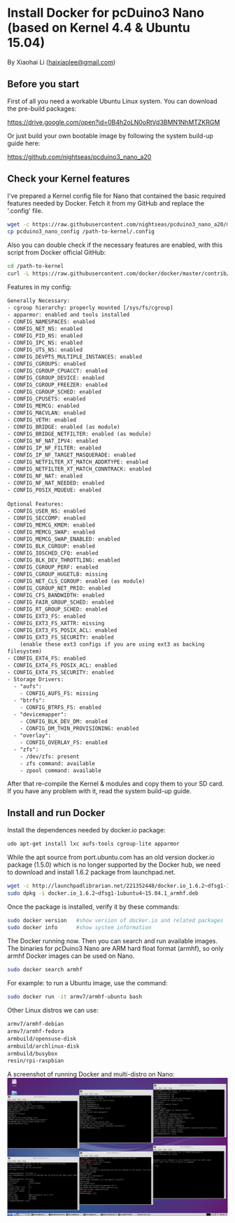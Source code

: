 # Install Docker for pcDuino3 Nano (based on Kernel 4.4 & Ubuntu 15.04)

By Xiaohai Li (haixiaolee@gmail.com)

## Before you start
First of all you need a workable Ubuntu Linux system. You can download the pre-build packages:

https://drive.google.com/open?id=0B4h2oLN0oRtVd3BMN1NhMTZKRGM

Or just build your own bootable image by following the system build-up guide here:

https://github.com/nightseas/pcduino3_nano_a20

## Check your Kernel features

I've prepared a Kernel config file for Nano that contained the basic required features needed by Docker. Fetch it from my GitHub and replace the '.config' file.

```sh
wget -c https://raw.githubusercontent.com/nightseas/pcduino3_nano_a20/master/kernel/pcduino3_nano_config
cp pcduino3_nano_config /path-to-kernel/.config
```

Also you can double check if the necessary features are enabled, with this script from Docker official GitHub:

```sh
cd /path-to-kernel
curl -L https://raw.githubusercontent.com/docker/docker/master/contrib/check-config.sh | /bin/bash /dev/stdin .config
```

Features in my config:

```
Generally Necessary:
- cgroup hierarchy: properly mounted [/sys/fs/cgroup]
- apparmor: enabled and tools installed
- CONFIG_NAMESPACES: enabled
- CONFIG_NET_NS: enabled
- CONFIG_PID_NS: enabled
- CONFIG_IPC_NS: enabled
- CONFIG_UTS_NS: enabled
- CONFIG_DEVPTS_MULTIPLE_INSTANCES: enabled
- CONFIG_CGROUPS: enabled
- CONFIG_CGROUP_CPUACCT: enabled
- CONFIG_CGROUP_DEVICE: enabled
- CONFIG_CGROUP_FREEZER: enabled
- CONFIG_CGROUP_SCHED: enabled
- CONFIG_CPUSETS: enabled
- CONFIG_MEMCG: enabled
- CONFIG_MACVLAN: enabled
- CONFIG_VETH: enabled
- CONFIG_BRIDGE: enabled (as module)
- CONFIG_BRIDGE_NETFILTER: enabled (as module)
- CONFIG_NF_NAT_IPV4: enabled
- CONFIG_IP_NF_FILTER: enabled
- CONFIG_IP_NF_TARGET_MASQUERADE: enabled
- CONFIG_NETFILTER_XT_MATCH_ADDRTYPE: enabled
- CONFIG_NETFILTER_XT_MATCH_CONNTRACK: enabled
- CONFIG_NF_NAT: enabled
- CONFIG_NF_NAT_NEEDED: enabled
- CONFIG_POSIX_MQUEUE: enabled

Optional Features:
- CONFIG_USER_NS: enabled
- CONFIG_SECCOMP: enabled
- CONFIG_MEMCG_KMEM: enabled
- CONFIG_MEMCG_SWAP: enabled
- CONFIG_MEMCG_SWAP_ENABLED: enabled
- CONFIG_BLK_CGROUP: enabled
- CONFIG_IOSCHED_CFQ: enabled
- CONFIG_BLK_DEV_THROTTLING: enabled
- CONFIG_CGROUP_PERF: enabled
- CONFIG_CGROUP_HUGETLB: missing
- CONFIG_NET_CLS_CGROUP: enabled (as module)
- CONFIG_CGROUP_NET_PRIO: enabled
- CONFIG_CFS_BANDWIDTH: enabled
- CONFIG_FAIR_GROUP_SCHED: enabled
- CONFIG_RT_GROUP_SCHED: enabled
- CONFIG_EXT3_FS: enabled
- CONFIG_EXT3_FS_XATTR: missing
- CONFIG_EXT3_FS_POSIX_ACL: enabled
- CONFIG_EXT3_FS_SECURITY: enabled
    (enable these ext3 configs if you are using ext3 as backing filesystem)
- CONFIG_EXT4_FS: enabled
- CONFIG_EXT4_FS_POSIX_ACL: enabled
- CONFIG_EXT4_FS_SECURITY: enabled
- Storage Drivers:
  - "aufs":
    - CONFIG_AUFS_FS: missing
  - "btrfs":
    - CONFIG_BTRFS_FS: enabled
  - "devicemapper":
    - CONFIG_BLK_DEV_DM: enabled
    - CONFIG_DM_THIN_PROVISIONING: enabled
  - "overlay":
    - CONFIG_OVERLAY_FS: enabled
  - "zfs":
    - /dev/zfs: present
    - zfs command: available
    - zpool command: available
```

After that re-compile the Kernel & modules and copy them to your SD card. If you have any problem with it, read the system build-up guide.

## Install and run Docker

Install the dependences needed by docker.io package:
```sh
udo apt-get install lxc aufs-tools cgroup-lite apparmor
```

While the apt source from port.ubuntu.com has an old version docker.io package (1.5.0) which is no longer supported by the Docker hub, we need to download and install 1.6.2 package from launchpad.net.
```sh
wget -c http://launchpadlibrarian.net/221352448/docker.io_1.6.2~dfsg1-1ubuntu4~15.04.1_armhf.deb
sudo dpkg -i docker.io_1.6.2~dfsg1-1ubuntu4~15.04.1_armhf.deb
```

Once the package is installed, verify it by these commands:

```sh
sudo docker version   #show version of docker.io and related packages
sudo docker info      #show system information 
```

The Docker running now. Then you can search and run available images. The binaries for pcDuino3 Nano are ARM hard float format (armhf), so only armhf Docker images can be used on Nano.

```sh
sudo docker search armhf
```

For example: to run a Ubuntu image, use the command:

```sh
sudo docker run -it armv7/armhf-ubuntu bash
```

Other Linux distros we can use:
```sh
armv7/armhf-debian
armv7/armhf-fedora
armbuild/opensuse-disk 
armbuild/archlinux-disk 
armbuild/busybox
resin/rpi-raspbian
```

A screenshot of running Docker and multi-distro on Nano:
![Dockor on Nano](https://raw.githubusercontent.com/nightseas/pcduino3_nano_a20/master/doc/nano_docker_multi_distro.jpg)

